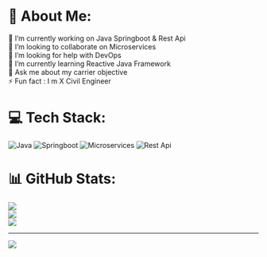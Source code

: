 # 💫 About Me:
🔭 I’m currently working on Java Springboot & Rest Api<br>👯 I’m looking to collaborate on Microservices<br>🤝 I’m looking for help with DevOps<br>🌱 I’m currently learning Reactive Java Framework<br>💬 Ask me about my carrier objective<br>⚡ Fun fact : I m X Civil Engineer 


# 💻 Tech Stack:
![Java](https://img.shields.io/badge/java-%23ED8B00.svg?style=for-the-badge&logo=openjdk&logoColor=white) ![Springboot](https://img.shields.io/badge/java-%23ED8B00.svg?style=for-the-badge&logo=openjdk&logoColor=white) ![Microservices](https://img.shields.io/badge/spring-%236DB33F.svg?style=for-the-badge&logo=spring&logoColor=white) ![Rest Api](https://img.shields.io/badge/java-%23ED8B00.svg?style=for-the-badge&logo=openjdk&logoColor=white)
# 📊 GitHub Stats:
![](https://github-readme-stats.vercel.app/api?username=surajm2105&theme=dark&hide_border=false&include_all_commits=false&count_private=false)<br/>
![](https://github-readme-streak-stats.herokuapp.com/?user=surajm2105&theme=dark&hide_border=false)<br/>
![](https://github-readme-stats.vercel.app/api/top-langs/?username=surajm2105&theme=dark&hide_border=false&include_all_commits=false&count_private=false&layout=compact)

---
[![](https://visitcount.itsvg.in/api?id=surajm2105&icon=0&color=0)](https://visitcount.itsvg.in)


